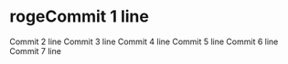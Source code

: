 # rogeCommit 1 line
Commit 2 line
Commit 3 line
Commit 4 line
Commit 5 line
Commit 6 line
Commit 7 line
